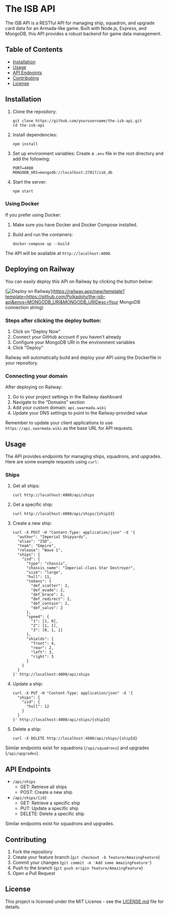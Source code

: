 # The ISB API

The ISB API is a RESTful API for managing ship, squadron, and upgrade card data for an Armada-like game. Built with Node.js, Express, and MongoDB, this API provides a robust backend for game data management.

## Table of Contents

- [Installation](#installation)
- [Usage](#usage)
- [API Endpoints](#api-endpoints)
- [Contributing](#contributing)
- [License](#license)

## Installation

1. Clone the repository:
   ```
   git clone https://github.com/yourusername/the-isb-api.git
   cd the-isb-api
   ```

2. Install dependencies:
   ```
   npm install
   ```

3. Set up environment variables:
   Create a `.env` file in the root directory and add the following:
   ```
   PORT=4000
   MONGODB_URI=mongodb://localhost:27017/isb_db
   ```

4. Start the server:
   ```
   npm start
   ```

### Using Docker

If you prefer using Docker:

1. Make sure you have Docker and Docker Compose installed.

2. Build and run the containers:
   ```
   docker-compose up --build
   ```

The API will be available at `http://localhost:4000`.

## Deploying on Railway

You can easily deploy this API on Railway by clicking the button below:

[![Deploy on Railway](https://railway.app/button.svg)](https://railway.app/new/template?template=https://github.com/Polkadoty/the-isb-api&envs=MONGODB_URI&MONGODB_URIDesc=Your MongoDB connection string)

### Steps after clicking the deploy button:

1. Click on "Deploy Now"
2. Connect your GitHub account if you haven't already
3. Configure your MongoDB URI in the environment variables
4. Click "Deploy"

Railway will automatically build and deploy your API using the Dockerfile in your repository.

### Connecting your domain

After deploying on Railway:

1. Go to your project settings in the Railway dashboard
2. Navigate to the "Domains" section
3. Add your custom domain: `api.swarmada.wiki`
4. Update your DNS settings to point to the Railway-provided value

Remember to update your client applications to use `https://api.swarmada.wiki` as the base URL for API requests.

## Usage

The API provides endpoints for managing ships, squadrons, and upgrades. Here are some example requests using `curl`:

### Ships

1. Get all ships:
   ```
   curl http://localhost:4000/api/ships
   ```

2. Get a specific ship:
   ```
   curl http://localhost:4000/api/ships/{shipId}
   ```

3. Create a new ship:
   ```
   curl -X POST -H "Content-Type: application/json" -d '{
     "author": "Imperial Shipyards",
     "alias": "ISD",
     "team": "Empire",
     "release": "Wave 1",
     "ships": {
       "isd": {
         "type": "chassis",
         "chassis_name": "Imperial-class Star Destroyer",
         "size": "large",
         "hull": 11,
         "tokens": {
           "def_scatter": 2,
           "def_evade": 2,
           "def_brace": 2,
           "def_redirect": 2,
           "def_contain": 2,
           "def_salvo": 2
         },
         "speed": {
           "1": [1, 0],
           "2": [1, 1],
           "3": [0, 1, 1]
         },
         "shields": {
           "front": 4,
           "rear": 2,
           "left": 3,
           "right": 3
         }
       }
     }
   }' http://localhost:4000/api/ships
   ```

4. Update a ship:
   ```
   curl -X PUT -H "Content-Type: application/json" -d '{
     "ships": {
       "isd": {
         "hull": 12
       }
     }
   }' http://localhost:4000/api/ships/{shipId}
   ```

5. Delete a ship:
   ```
   curl -X DELETE http://localhost:4000/api/ships/{shipId}
   ```

Similar endpoints exist for squadrons (`/api/squadrons`) and upgrades (`/api/upgrades`).

## API Endpoints

- `/api/ships`
  - GET: Retrieve all ships
  - POST: Create a new ship
- `/api/ships/{id}`
  - GET: Retrieve a specific ship
  - PUT: Update a specific ship
  - DELETE: Delete a specific ship

Similar endpoints exist for squadrons and upgrades.

## Contributing

1. Fork the repository
2. Create your feature branch (`git checkout -b feature/AmazingFeature`)
3. Commit your changes (`git commit -m 'Add some AmazingFeature'`)
4. Push to the branch (`git push origin feature/AmazingFeature`)
5. Open a Pull Request

## License

This project is licensed under the MIT License - see the [LICENSE.md](LICENSE.md) file for details.